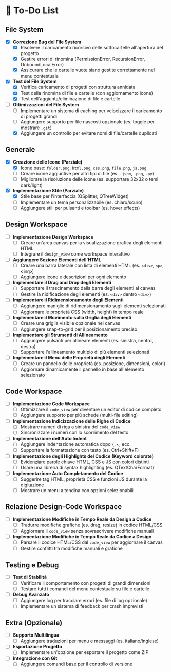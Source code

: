# 📌 To-Do List

## File System
- [x] **Correzione Bug del File System**
  - [x] Risolvere il caricamento ricorsivo delle sottocartelle all'apertura del progetto
  - [x] Gestire errori di rinomina (PermissionError, RecursionError, UnboundLocalError)
  - [x] Assicurare che le cartelle vuote siano gestite correttamente nel menu contestuale
- [x] **Test del File System**
  - [x] Verifica caricamento di progetti con struttura annidata
  - [x] Test della rinomina di file e cartelle (con aggiornamento icone)
  - [x] Test dell'aggiunta/eliminazione di file e cartelle
- [ ] **Ottimizzazioni del File System**
  - [ ] Implementare un sistema di caching per velocizzare il caricamento di progetti grandi
  - [ ] Aggiungere supporto per file nascosti opzionale (es. toggle per mostrare `.git`)
  - [x] Aggiungere un controllo per evitare nomi di file/cartelle duplicati

## Generale
- [x] **Creazione delle Icone (Parziale)**
  - [x] Icone base: `folder.png`, `html.png`, `css.png`, `file.png`, `js.png`
  - [ ] Creare icone aggiuntive per altri tipi di file (es. `.json`, `.png`, `.py`)
  - [ ] Migliorare la risoluzione delle icone (es. supportare 32x32 o temi dark/light)
- [x] **Implementazione Stile (Parziale)**
  - [x] Stile base per l'interfaccia (QSplitter, QTreeWidget)
  - [ ] Implementare un tema personalizzabile (es. chiaro/scuro)
  - [ ] Aggiungere stili per pulsanti e toolbar (es. hover effects)

## Design Workspace
- [ ] **Implementazione Design Workspace**
  - [ ] Creare un'area canvas per la visualizzazione grafica degli elementi HTML
  - [ ] Integrare il `design_view` come workspace interattivo
- [ ] **Aggiungere Sezione Elementi dell'HTML**
  - [ ] Creare una barra laterale con lista di elementi HTML (es. `<div>`, `<p>`, `<img>`)
  - [ ] Aggiungere icone e descrizioni per ogni elemento
- [ ] **Implementare il Drag and Drop degli Elementi**
  - [ ] Supportare il trascinamento dalla barra degli elementi al canvas
  - [ ] Gestire la nidificazione degli elementi (es. `<div>` dentro `<div>`)
- [ ] **Implementare il Ridimensionamento degli Elementi**
  - [ ] Aggiungere maniglie di ridimensionamento sugli elementi selezionati
  - [ ] Aggiornare le proprietà CSS (width, height) in tempo reale
- [ ] **Implementare il Movimento sulla Griglia degli Elementi**
  - [ ] Creare una griglia visibile opzionale nel canvas
  - [ ] Aggiungere snap-to-grid per il posizionamento preciso
- [ ] **Implementare gli Strumenti di Allineamento**
  - [ ] Aggiungere pulsanti per allineare elementi (es. sinistra, centro, destra)
  - [ ] Supportare l'allineamento multiplo di più elementi selezionati
- [ ] **Implementare il Menu delle Proprietà degli Elementi**
  - [ ] Creare un pannello delle proprietà (es. posizione, dimensioni, colori)
  - [ ] Aggiornare dinamicamente il pannello in base all'elemento selezionato

## Code Workspace
- [ ] **Implementazione Code Workspace**
  - [ ] Ottimizzare il `code_view` per diventare un editor di codice completo
  - [ ] Aggiungere supporto per più schede (multi-file editing)
- [ ] **Implementazione Indicizzazione delle Righe di Codice**
  - [ ] Mostrare numeri di riga a sinistra del `code_view`
  - [ ] Sincronizzare i numeri con lo scorrimento del testo
- [ ] **Implementazione dell'Auto Indent**
  - [ ] Aggiungere indentazione automatica dopo `{`, `<`, ecc.
  - [ ] Supportare la formattazione con tasto (es. Ctrl+Shift+F)
- [ ] **Implementazione degli Highlights del Codice (Keyword colorate)**
  - [ ] Evidenziare parole chiave HTML, CSS e JS con colori distinti
  - [ ] Usare una libreria di syntax highlighting (es. QTextCharFormat)
- [ ] **Implementazione Auto Completamento del Codice**
  - [ ] Suggerire tag HTML, proprietà CSS e funzioni JS durante la digitazione
  - [ ] Mostrare un menu a tendina con opzioni selezionabili

## Relazione Design-Code Workspace
- [ ] **Implementazione Modifiche in Tempo Reale da Design a Codice**
  - [ ] Tradurre modifiche grafiche (es. drag, resize) in codice HTML/CSS
  - [ ] Aggiornare il `code_view` senza sovrascrivere modifiche manuali
- [ ] **Implementazione Modifiche in Tempo Reale da Codice a Design**
  - [ ] Parsare il codice HTML/CSS dal `code_view` per aggiornare il canvas
  - [ ] Gestire conflitti tra modifiche manuali e grafiche

## Testing e Debug
- [ ] **Test di Stabilità**
  - [ ] Verificare il comportamento con progetti di grandi dimensioni
  - [ ] Testare tutti i comandi del menu contestuale su file e cartelle
- [ ] **Debug Avanzato**
  - [ ] Aggiungere log per tracciare errori (es. file di log opzionale)
  - [ ] Implementare un sistema di feedback per crash imprevisti

## Extra (Opzionale)
- [ ] **Supporto Multilingua**
  - [ ] Aggiungere traduzioni per menu e messaggi (es. italiano/inglese)
- [ ] **Esportazione Progetto**
  - [ ] Implementare un'opzione per esportare il progetto come ZIP
- [ ] **Integrazione con Git**
  - [ ] Aggiungere comandi base per il controllo di versione
